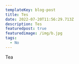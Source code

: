 ```yaml
---
templateKey: blog-post
title: Tes
date: 2022-07-20T11:56:29.713Z
description: Tes
featuredpost: true
featuredimage: /img/b.jpg
tags:
  - No
---
```

Tea